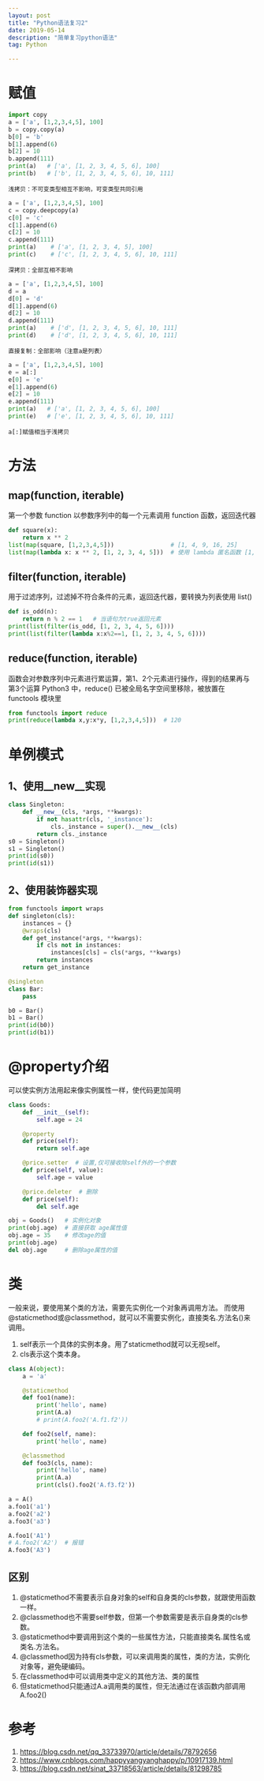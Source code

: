 ```yaml
---
layout: post
title: "Python语法复习2"
date: 2019-05-14
description: "简单复习python语法"
tag: Python

---
```


# 赋值

```python
import copy
a = ['a', [1,2,3,4,5], 100]
b = copy.copy(a)
b[0] = 'b'
b[1].append(6)
b[2] = 10
b.append(111)
print(a)   # ['a', [1, 2, 3, 4, 5, 6], 100]
print(b)   # ['b', [1, 2, 3, 4, 5, 6], 10, 111]
```

`浅拷贝：不可变类型相互不影响，可变类型共同引用`

```python
a = ['a', [1,2,3,4,5], 100]
c = copy.deepcopy(a)
c[0] = 'c'
c[1].append(6)
c[2] = 10
c.append(111)
print(a)    # ['a', [1, 2, 3, 4, 5], 100]
print(c)    # ['c', [1, 2, 3, 4, 5, 6], 10, 111]
```

`深拷贝：全部互相不影响`

```python
a = ['a', [1,2,3,4,5], 100]
d = a
d[0] = 'd'
d[1].append(6)
d[2] = 10
d.append(111)
print(a)    # ['d', [1, 2, 3, 4, 5, 6], 10, 111]
print(d)    # ['d', [1, 2, 3, 4, 5, 6], 10, 111]
```

`直接复制：全部影响（注意a是列表）`

```python
a = ['a', [1,2,3,4,5], 100]
e = a[:]
e[0] = 'e'
e[1].append(6)
e[2] = 10
e.append(111)
print(a)   # ['a', [1, 2, 3, 4, 5, 6], 100]
print(e)   # ['e', [1, 2, 3, 4, 5, 6], 10, 111]
``` 

`a[:]赋值相当于浅拷贝`


# 方法

## map(function, iterable)
第一个参数 function 以参数序列中的每一个元素调用 function 函数，返回迭代器
```python
def square(x):
    return x ** 2
list(map(square, [1,2,3,4,5]))                # [1, 4, 9, 16, 25]
list(map(lambda x: x ** 2, [1, 2, 3, 4, 5]))  # 使用 lambda 匿名函数 [1, 4, 9, 16, 25]
```

## filter(function, iterable)
用于过滤序列，过滤掉不符合条件的元素，返回迭代器，要转换为列表使用 list() 
```python 
def is_odd(n):
    return n % 2 == 1   # 当语句为true返回元素
print(list(filter(is_odd, [1, 2, 3, 4, 5, 6])))
print(list(filter(lambda x:x%2==1, [1, 2, 3, 4, 5, 6])))
```

## reduce(function, iterable)
函数会对参数序列中元素进行累运算，第1、2个元素进行操作，得到的结果再与第3个运算
Python3 中，reduce() 已被全局名字空间里移除，被放置在 functools 模块里
```python
from functools import reduce
print(reduce(lambda x,y:x*y, [1,2,3,4,5]))  # 120
```

# 单例模式

## 1、使用__new__实现

```python
class Singleton:
    def __new__(cls, *args, **kwargs):
        if not hasattr(cls, '_instance'):
            cls._instance = super().__new__(cls)
        return cls._instance
s0 = Singleton()
s1 = Singleton()
print(id(s0))
print(id(s1))
```

## 2、使用装饰器实现

```python
from functools import wraps
def singleton(cls):
    instances = {}
    @wraps(cls)
    def get_instance(*args, **kwargs):
        if cls not in instances:
            instances[cls] = cls(*args, **kwargs)
        return instances
    return get_instance

@singleton
class Bar:
    pass

b0 = Bar()
b1 = Bar()
print(id(b0))
print(id(b1))
```

# @property介绍
可以使实例方法用起来像实例属性一样，使代码更加简明

```python
class Goods:
    def __init__(self):
        self.age = 24

    @property
    def price(self):
        return self.age

    @price.setter  # 设置,仅可接收除self外的一个参数
    def price(self, value):
        self.age = value

    @price.deleter  # 删除
    def price(self):
        del self.age

obj = Goods()   # 实例化对象
print(obj.age)  # 直接获取 age属性值
obj.age = 35    # 修改age的值
print(obj.age)
del obj.age     # 删除age属性的值
```

# 类

一般来说，要使用某个类的方法，需要先实例化一个对象再调用方法。
而使用@staticmethod或@classmethod，就可以不需要实例化，直接类名.方法名()来调用。

1. self表示一个具体的实例本身。用了staticmethod就可以无视self。
2. cls表示这个类本身。

```python
class A(object):
    a = 'a'

    @staticmethod
    def foo1(name):
        print('hello', name)
        print(A.a)
        # print(A.foo2('A.f1.f2'))

    def foo2(self, name):
        print('hello', name)

    @classmethod
    def foo3(cls, name):
        print('hello', name)
        print(A.a)
        print(cls().foo2('A.f3.f2'))

a = A()
a.foo1('a1')
a.foo2('a2')
a.foo3('a3')

A.foo1('A1')
# A.foo2('A2')  # 报错
A.foo3('A3')
```

## 区别
1. @staticmethod不需要表示自身对象的self和自身类的cls参数，就跟使用函数一样。
2. @classmethod也不需要self参数，但第一个参数需要是表示自身类的cls参数。
3. @staticmethod中要调用到这个类的一些属性方法，只能直接类名.属性名或类名.方法名。
4. @classmethod因为持有cls参数，可以来调用类的属性，类的方法，实例化对象等，避免硬编码。
5. 在classmethod中可以调用类中定义的其他方法、类的属性
6. 但staticmethod只能通过A.a调用类的属性，但无法通过在该函数内部调用A.foo2()

# 参考

1. https://blog.csdn.net/qq_33733970/article/details/78792656
2. https://www.cnblogs.com/happyyangyanghappy/p/10917139.html
3. https://blog.csdn.net/sinat_33718563/article/details/81298785